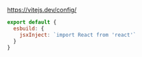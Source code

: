 https://vitejs.dev/config/

```js
export default {
  esbuild: {
    jsxInject: `import React from 'react'`
  }
}
```
